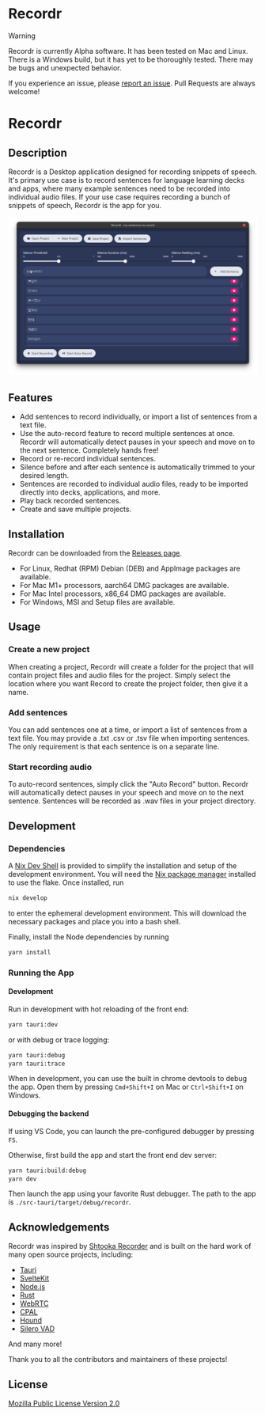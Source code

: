 # Recordr

> [!WARNING]
> Recordr is currently Alpha software. It has been tested on Mac and Linux. There is a Windows build, but it has yet to be thoroughly tested. There may be bugs and unexpected behavior.
> 
> If you experience an issue, please [report an issue](https://github.com/benjaminkitt/recordr/issues/new). Pull Requests are always welcome!

# Recordr

## Description

Recordr is a Desktop application designed for recording snippets of speech. It's primary use case is to record sentences for language learning decks and apps, where many example sentences need to be recorded into individual audio files. If your use case requires recording a bunch of snippets of speech, Recordr is the app for you.

![Recordr Screenshot](./app-screenshot.png)

## Features

*   Add sentences to record individually, or import a list of sentences from a text file.
*   Use the auto-record feature to record multiple sentences at once. Recordr will automatically detect pauses in your speech and move on to the next sentence. Completely hands free!
*   Record or re-record individual sentences.
*   Silence before and after each sentence is automatically trimmed to your desired length.
*   Sentences are recorded to individual audio files, ready to be imported directly into decks, applications, and more.
*   Play back recorded sentences.
*   Create and save multiple projects.

## Installation

Recordr can be downloaded from the [Releases page](https://github.com/benjaminkitt/recordr/releases/latest).

* For Linux, Redhat (RPM) Debian (DEB) and AppImage packages are available.
* For Mac M1+ processors, aarch64 DMG packages are available.
* For Mac Intel processors, x86_64 DMG packages are available.
* For Windows, MSI and Setup files are available.

## Usage

### Create a new project

When creating a project, Recordr will create a folder for the project that will contain project files and audio files for the project. Simply select the location where you want Record to create the project folder, then give it a name.

### Add sentences

You can add sentences one at a time, or import a list of sentences from a text file. You may provide a .txt .csv or .tsv file when importing sentences. The only requirement is that each sentence is on a separate line.

### Start recording audio

To auto-record sentences, simply click the "Auto Record" button. Recordr will automatically detect pauses in your speech and move on to the next sentence. Sentences will be recorded as .wav files in your project directory.

## Development

### Dependencies

A [Nix Dev Shell](./flake.nix) is provided to simplify the installation and setup of the development environment. You will need the [Nix package manager](https://nixos.org/download) installed to use the flake. Once installed, run

```bash
nix develop
```
to enter the ephemeral development environment. This will download the necessary packages and place you into a bash shell.

Finally, install the Node dependencies by running

```bash
yarn install
```

### Running the App

#### Development

Run in development with hot reloading of the front end:

```bash
yarn tauri:dev
```
or with debug or trace logging:

```bash
yarn tauri:debug
yarn tauri:trace
```
When in development, you can use the built in chrome devtools to debug the app. Open them by pressing `Cmd+Shift+I` on Mac or `Ctrl+Shift+I` on Windows.

#### Debugging the backend

If using VS Code, you can launch the pre-configured debugger by pressing `F5`.

Otherwise, first build the app and start the front end dev server:

```bash
yarn tauri:build:debug
yarn dev
```
Then launch the app using your favorite Rust debugger. The path to the app is `./src-tauri/target/debug/recordr`. 

## Acknowledgements
Recordr was inspired by [Shtooka Recorder](https://fsi-languages.yojik.eu/oldshtooka/Shtooka%20Recorder%20-%20Shtooka%20Project.html) and is built on the hard work of many open source projects, including:
* [Tauri](https://tauri.app/)
* [SvelteKit](https://kit.svelte.dev/)
* [Node.js](https://nodejs.org/en/)
* [Rust](https://www.rust-lang.org/)
* [WebRTC](https://webrtc.org/)
* [CPAL](https://crates.io/crates/cpal)
* [Hound](https://github.com/ruuda/hound)
* [Silero VAD](https://github.com/snakers4/silero-vad)

And many more!

Thank you to all the contributors and maintainers of these projects!

## License

[Mozilla Public License Version 2.0](./LICENSE)
